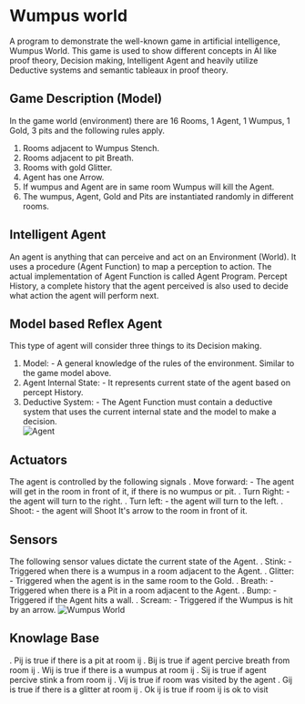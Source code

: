 Wumpus world
===============
A program to demonstrate the well-known game in artificial intelligence, Wumpus World. This game is used to show different concepts in AI like proof theory, Decision making, Intelligent Agent and heavily utilize Deductive systems and semantic tableaux in proof theory.

## Game Description (Model)

In the game world (environment) there are 16 Rooms, 1 Agent, 1 Wumpus, 1 Gold, 3 pits and the following rules apply.
1. Rooms adjacent to Wumpus Stench.
2. Rooms adjacent to pit Breath.
3. Rooms with gold Glitter.
4. Agent has one Arrow.
5. If wumpus and Agent are in same room Wumpus will kill the Agent.
6. The wumpus, Agent, Gold and Pits are instantiated randomly in different rooms.

## Intelligent Agent

An agent is anything that can perceive and act on an Environment (World). It uses a procedure (Agent Function) to map a perception to action. The actual implementation of Agent Function is called Agent Program. Percept History, a complete history that the agent perceived is also used to decide what action the agent will perform next.

## Model based Reflex Agent

This type of agent will consider three things to its Decision making.
1. Model: - A general knowledge of the rules of the environment. Similar to the game model above.
2. Agent Internal State: - It represents current state of the agent based on percept History.
3. Deductive System: - The Agent Function must contain a deductive system that uses the current internal state and the model to make a decision.     
	![Agent](https://github.com/misgana96/wumpus_world/Media/Agent.jpg)

## Actuators

The agent is controlled by the following signals
. Move forward: - The agent will get in the room in front of it, if there is no wumpus or pit.
. Turn Right: - the agent will turn to the right. 
. Turn left: - the agent will turn to the left.
. Shoot: - the agent will Shoot It's arrow to the room in front of it.

## Sensors 

The following sensor values dictate the current state of the Agent. 
. Stink: - Triggered when there is a wumpus in a room adjacent to the Agent. 
. Glitter: - Triggered when the agent is in the same room to the Gold.
. Breath: - Triggered when there is a Pit in a room adjacent to the Agent. 
. Bump: - Triggered if the Agent hits a wall.
. Scream: - Triggered if the Wumpus is hit by an arrow.
	![Wumpus World](https://github.com/misgana96/wumpus_world/Media/WumpusWorld.jpg)

 ## Knowlage Base

. Pij is true if there is a pit at room ij
. Bij is true if agent percive breath from room ij
. Wij is true if there is a wumpus at room ij
. Sij is true if agent percive stink a from room ij
. Vij is true if room was visited by the agent
. Gij is true if there is a glitter at room ij
. Ok ij is true if room ij is ok to visit


  


